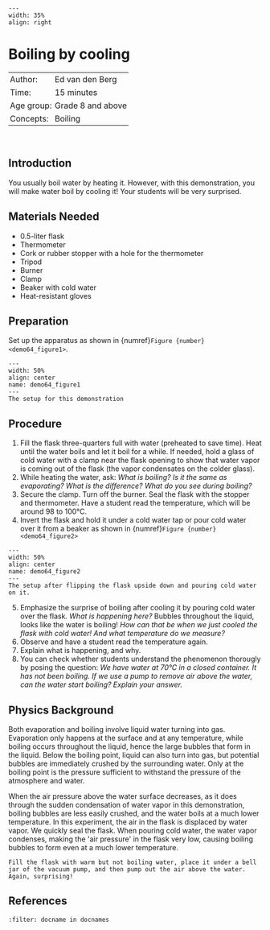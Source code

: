 ```{figure} ../../figures/checked.png
---
width: 35%
align: right
```

# Boiling by cooling

<table style="width: 100%; border-collapse: collapse; border: none;">
    <tr style="background-color: var(--background-color);">  
        <td style="text-align: left; padding: 3px; border: none; color: var(--text-color)">Author:</td>
        <td style="text-align: left; padding: 3px; border: none; color: var(--text-color)">Ed van den Berg</td>
    </tr>
    <tr style="background-color: var(--background-color);"> 
        <td style="text-align: left; padding: 3px; border: none; color: var(--text-color)">Time:</td>
        <td style="text-align: left; padding: 3px; border: none; color: var(--text-color)">15 minutes</td>
    </tr>
    <tr style="background-color: var(--background-color);"> 
        <td style="text-align: left; padding: 3px; border: none; color: var(--text-color)">Age group:</td>
        <td style="text-align: left; padding: 3px; border: none; color: var(--text-color)">Grade 8 and above</td>
    </tr>
    <tr style="background-color: var(--background-color);"> 
        <td style="text-align: left; padding: 3px; border: none; color: var(--text-color)">Concepts:</td>
        <td style="text-align: left; padding: 3px; border: none; color: var(--text-color)">Boiling </td>
    </tr>
</table><br>


## Introduction
You usually boil water by heating it. However, with this demonstration, you will make water boil by cooling it! Your students will be very surprised.

## Materials Needed
- 0.5-liter flask
- Thermometer
- Cork or rubber stopper with a hole for the thermometer
- Tripod
- Burner
- Clamp
- Beaker with cold water
- Heat-resistant gloves

## Preparation
Set up the apparatus as shown in {numref}`Figure {number}<demo64_figure1>`. 

```{figure} demo64_figure1.JPG
---
width: 50%
align: center
name: demo64_figure1
---
The setup for this demonstration
```


## Procedure
1. Fill the flask three-quarters full with water (preheated to save time). Heat until the water boils and let it boil for a while. If needed, hold a glass of cold water with a clamp near the flask opening to show that water vapor is coming out of the flask (the vapor condensates on the colder glass).
2. While heating the water, ask: *What is boiling? Is it the same as evaporating? What is the difference? What do you see during boiling?*
3. Secure the clamp. Turn off the burner. Seal the flask with the stopper and thermometer. Have a student read the temperature, which will be around 98 to 100°C.
4. Invert the flask and hold it under a cold water tap or pour cold water over it from a beaker as shown in {numref}`Figure {number}<demo64_figure2>`

```{figure} demo64_figure2.jpg
---
width: 50%
align: center
name: demo64_figure2
---
The setup after flipping the flask upside down and pouring cold water on it.
```

5. Emphasize the surprise of boiling after cooling it by pouring cold water over the flask. *What is happening here?* Bubbles throughout the liquid, looks like the water is boiling! *How can that be when we just cooled the flask with cold water! And what temperature do we measure?*
6. Observe and have a student read the temperature again. 
7. Explain what is happening, and why. 
8. You can check whether students understand the phenomenon thorougly by posing the question: *We have water at 70°C in a closed container. It has not been boiling. If we use a pump to remove air above the water, can the water start boiling? Explain your answer.*

## Physics Background
Both evaporation and boiling involve liquid water turning into gas. Evaporation only happens at the surface and at any temperature, while boiling occurs throughout the liquid, hence the large bubbles that form in the liquid. Below the boiling point, liquid can also turn into gas, but potential bubbles are immediately crushed by the surrounding water. Only at the boiling point is the pressure sufficient to withstand the pressure of the atmosphere and water.

When the air pressure above the water surface decreases, as it does through the sudden condensation of water vapor in this demonstration, boiling bubbles are less easily crushed, and the water boils at a much lower temperature. In this experiment, the air in the flask is displaced by water vapor. We quickly seal the flask. When pouring cold water, the water vapor condenses, making the 'air pressure' in the flask very low, causing boiling bubbles to form even at a much lower temperature.

```{tip}
Fill the flask with warm but not boiling water, place it under a bell jar of the vacuum pump, and then pump out the air above the water. Again, surprising!
```

## References
```{bibliography}
:filter: docname in docnames
```